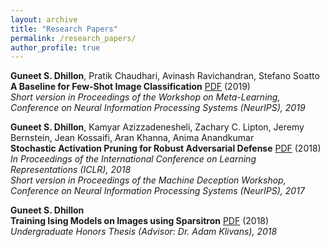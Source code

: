 ```yaml
---
layout: archive
title: "Research Papers"
permalink: /research_papers/
author_profile: true
---
```


**Guneet S. Dhillon**, Pratik Chaudhari, Avinash Ravichandran, Stefano Soatto<br/>
**A Baseline for Few-Shot Image Classification** [PDF](https://arxiv.org/pdf/1909.02729.pdf) (2019)<br/>
*Short version in Proceedings of the Workshop on Meta-Learning, Conference on Neural Information Processing Systems (NeurIPS), 2019*

**Guneet S. Dhillon**, Kamyar Azizzadenesheli, Zachary C. Lipton, Jeremy Bernstein, Jean Kossaifi, Aran Khanna, Anima Anandkumar<br/>
**Stochastic Activation Pruning for Robust Adversarial Defense** [PDF](https://openreview.net/forum?id=H1uR4GZRZ) (2018)<br/>
*In Proceedings of the International Conference on Learning Representations (ICLR), 2018*<br/>
*Short version in Proceedings of the Machine Deception Workshop, Conference on Neural Information Processing Systems (NeurIPS), 2017*

**Guneet S. Dhillon**<br/>
**Training Ising Models on Images using Sparsitron** [PDF](https://apps.cs.utexas.edu/apps/tech-reports/182206) (2018)<br/>
*Undergraduate Honors Thesis (Advisor: Dr. Adam Klivans), 2018*
